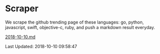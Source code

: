 # Scraper

We scrape the github trending page of these languages: go, python, javascript, swift, objective-c, ruby, and push a markdown result everyday.

[2018-10-10.md](https://github.com/henson/Scraper/blob/master/2018-10-10.md)

Last Updated: 2018-10-10 09:58:47